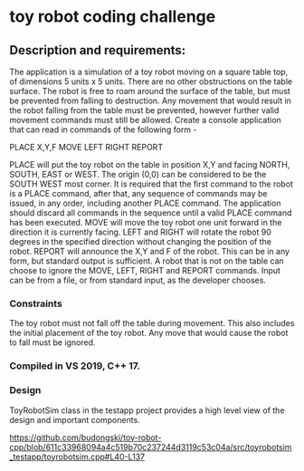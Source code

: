 # toy robot coding challenge

## Description and requirements:

The application is a simulation of a toy robot moving on a square table top, of dimensions 5 units x 5 units. There are no
other obstructions on the table surface. The robot is free to roam around the surface of the table, but must be prevented
from falling to destruction. Any movement that would result in the robot falling from the table must be prevented,
however further valid movement commands must still be allowed.
Create a console application that can read in commands of the following form -

PLACE X,Y,F
MOVE
LEFT
RIGHT
REPORT

PLACE will put the toy robot on the table in position X,Y and facing NORTH, SOUTH, EAST or WEST. The origin (0,0)
can be considered to be the SOUTH WEST most corner. It is required that the first command to the robot is a PLACE
command, after that, any sequence of commands may be issued, in any order, including another PLACE command. The
application should discard all commands in the sequence until a valid PLACE command has been executed.
MOVE will move the toy robot one unit forward in the direction it is currently facing.
LEFT and RIGHT will rotate the robot 90 degrees in the specified direction without changing the position of the robot.
REPORT will announce the X,Y and F of the robot. This can be in any form, but standard output is sufficient.
A robot that is not on the table can choose to ignore the MOVE, LEFT, RIGHT and REPORT commands.
Input can be from a file, or from standard input, as the developer chooses.

### Constraints
The toy robot must not fall off the table during movement. This also includes the initial placement of the toy robot. Any
move that would cause the robot to fall must be ignored.

### Compiled in VS 2019, C++ 17.

### Design
ToyRobotSim class in the testapp project provides a high level view of the design and important components.

https://github.com/budongski/toy-robot-cpp/blob/611c33968094a4c519b70c237244d3119c53c04a/src/toyrobotsim_testapp/toyrobotsim.cpp#L40-L137


